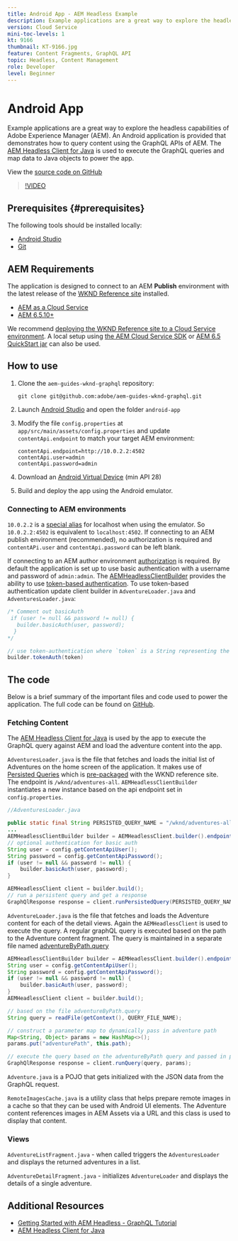 ```yaml
---
title: Android App - AEM Headless Example
description: Example applications are a great way to explore the headless capabilities of Adobe Experience Manager (AEM). An Android application is provided that demonstrates how to query content using the GraphQL APIs of AEM. The Apollo Client Android is used to generate the GraphQL queries and map data to Swift objects to power the app. SwiftUI is used to render a simple list and detail view of the content.
version: Cloud Service
mini-toc-levels: 1
kt: 9166
thumbnail: KT-9166.jpg
feature: Content Fragments, GraphQL API
topic: Headless, Content Management
role: Developer
level: Beginner
---
```


# Android App

Example applications are a great way to explore the headless capabilities of Adobe Experience Manager (AEM). An Android application is provided that demonstrates how to query content using the GraphQL APIs of AEM. The [AEM Headless Client for Java](https://github.com/adobe/aem-headless-client-java) is used to execute the GraphQL queries and map data to Java objects to power the app.

View the [source code on GitHub](https://github.com/adobe/aem-guides-wknd-graphql/tree/main/android-app)

>[!VIDEO](https://video.tv.adobe.com/v/338093/?quality=12&learn=on)

## Prerequisites {#prerequisites}

The following tools should be installed locally:

* [Android Studio](https://developer.android.com/studio)
* [Git](https://git-scm.com/)

## AEM Requirements

The application is designed to connect to an AEM **Publish** environment with the latest release of the [WKND Reference site](https://github.com/adobe/aem-guides-wknd/releases/latest) installed.

* [AEM as a Cloud Service](https://experienceleague.adobe.com/docs/experience-manager-cloud-service/overview/introduction.html)
* [AEM 6.5.10+](https://experienceleague.adobe.com/docs/experience-manager-65/release-notes/service-pack/new-features-latest-service-pack.html)

We recommend [deploying the WKND Reference site to a Cloud Service environment](https://experienceleague.adobe.com/docs/experience-manager-cloud-service/implementing/deploying/overview.html#coding-against-the-right-aem-version). A local setup using [the AEM Cloud Service SDK](https://experienceleague.adobe.com/docs/experience-manager-learn/cloud-service/local-development-environment-set-up/overview.html) or [AEM 6.5 QuickStart jar](https://experienceleague.adobe.com/docs/experience-manager-learn/foundation/development/set-up-a-local-aem-development-environment.html?lang=en#install-local-aem-instances) can also be used.

## How to use

1. Clone the `aem-guides-wknd-graphql` repository:

    ```shell
    git clone git@github.com:adobe/aem-guides-wknd-graphql.git
    ```

1. Launch [Android Studio](https://developer.android.com/studio) and open the folder `android-app`
1. Modify the file `config.properties` at `app/src/main/assets/config.properties` and update `contentApi.endpoint` to match your target AEM environment:
    
    ```plain
    contentApi.endpoint=http://10.0.2.2:4502
    contentApi.user=admin
    contentApi.password=admin
    ```

1. Download an [Android Virtual Device](https://developer.android.com/studio/run/managing-avds) (min API 28)
1. Build and deploy the app using the Android emulator.


### Connecting to AEM environments

`10.0.2.2` is a [special alias](https://developer.android.com/studio/run/emulator-networking) for localhost when using the emulator. So `10.0.2.2:4502` is equivalent to `localhost:4502`. If connecting to an AEM publish environment (recommended), no authorization is required and `contentAPi.user` and `contentApi.password` can be left blank. 

If connecting to an AEM author environment [authorization](https://github.com/adobe/aem-headless-client-java#using-authorization) is required. By default the application is set up to use basic authentication with a username and password of `admin:admin`. The [AEMHeadlessClientBuilder](https://github.com/adobe/aem-headless-client-java/blob/main/client/src/main/java/com/adobe/aem/graphql/client/AEMHeadlessClientBuilder.java) provides the ability to use [token-based authentication](https://experienceleague.adobe.com/docs/experience-manager-learn/getting-started-with-aem-headless/authentication/overview.html). To use token-based authentication update client builder in `AdventureLoader.java` and `AdventuresLoader.java`:

  ```java
  /* Comment out basicAuth
   if (user != null && password != null) {
     builder.basicAuth(user, password);
    }
  */
  
  // use token-authentication where `token` is a String representing the token
  builder.tokenAuth(token)
  ```

## The code

Below is a brief summary of the important files and code used to power the application. The full code can be found on [GitHub](https://github.com/adobe/aem-guides-wknd-graphql/tree/main/android-app).

### Fetching Content

The [AEM Headless Client for Java](https://github.com/adobe/aem-headless-client-java) is used by the app to execute the GraphQL query against AEM and load the adventure content into the app.

`AdventuresLoader.java` is the file that fetches and loads the initial list of Adventures on the home screen of the application. It makes use of [Persisted Queries](https://experienceleague.adobe.com/docs/experience-manager-learn/getting-started-with-aem-headless/graphql/video-series/graphql-persisted-queries.html) which is [pre-packaged](https://github.com/adobe/aem-guides-wknd/tree/master/ui.content/src/main/content/jcr_root/conf/wknd/settings/graphql/persistentQueries/adventures-all/_jcr_content) with the WKND reference site. The endpoint is `/wknd/adventures-all`. `AEMHeadlessClientBuilder` instantiates a new instance based on the api endpoint set in `config.properties`.

```java
//AdventuresLoader.java

public static final String PERSISTED_QUERY_NAME = "/wknd/adventures-all";
...
AEMHeadlessClientBuilder builder = AEMHeadlessClient.builder().endpoint(config.getContentApiEndpoint());
// optional authentication for basic auth
String user = config.getContentApiUser();
String password = config.getContentApiPassword();
if (user != null && password != null) {
    builder.basicAuth(user, password);
}

AEMHeadlessClient client = builder.build();
// run a persistent query and get a response
GraphQlResponse response = client.runPersistedQuery(PERSISTED_QUERY_NAME);
```

`AdventureLoader.java` is the file that fetches and loads the Adventure content for each of the detail views. Again the `AEMHeadlessClient` is used to execute the query. A regular graphQL query is executed based on the path to the Adventure content fragment. The query is maintained in a separate file named [adventureByPath.query](https://github.com/adobe/aem-guides-wknd-graphql/blob/main/android-app/app/src/main/assets/adventureByPath.query)

```java
AEMHeadlessClientBuilder builder = AEMHeadlessClient.builder().endpoint(config.getContentApiEndpoint());
String user = config.getContentApiUser();
String password = config.getContentApiPassword();
if (user != null && password != null) {
    builder.basicAuth(user, password);
}
AEMHeadlessClient client = builder.build();

// based on the file adventureByPath.query
String query = readFile(getContext(), QUERY_FILE_NAME);

// construct a parameter map to dynamically pass in adventure path
Map<String, Object> params = new HashMap<>();
params.put("adventurePath", this.path);

// execute the query based on the adventureByPath query and passed in parameters
GraphQlResponse response = client.runQuery(query, params);
```

`Adventure.java` is a POJO that gets initialized with the JSON data from the GraphQL request.

`RemoteImagesCache.java` is a utility class that helps prepare remote images in a cache so that they can be used with Android UI elements. The Adventure content references images in AEM Assets via a URL and this class is used to display that content.

### Views

`AdventureListFragment.java` - when called triggers the `AdventuresLoader` and displays the returned adventures in a list.

`AdventureDetailFragment.java` - initializes `AdventureLoader` and displays the details of a single adventure.

## Additional Resources

* [Getting Started with AEM Headless - GraphQL Tutorial](https://experienceleague.adobe.com/docs/experience-manager-learn/getting-started-with-aem-headless/graphql/multi-step/overview.html)
* [AEM Headless Client for Java](https://github.com/adobe/aem-headless-client-java)

